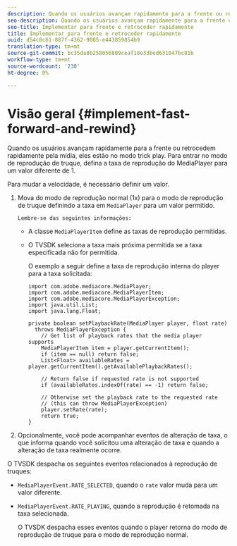 ```yaml
---
description: Quando os usuários avançam rapidamente para a frente ou retrocedem rapidamente pela mídia, eles estão no modo trick play. Para entrar no modo de reprodução de truque, defina a taxa de reprodução do MediaPlayer para um valor diferente de 1.
seo-description: Quando os usuários avançam rapidamente para a frente ou retrocedem rapidamente pela mídia, eles estão no modo trick play. Para entrar no modo de reprodução de truque, defina a taxa de reprodução do MediaPlayer para um valor diferente de 1.
seo-title: Implementar para frente e retroceder rapidamente
title: Implementar para frente e retroceder rapidamente
uuid: d54c8c61-887f-4362-9085-e443859854b9
translation-type: tm+mt
source-git-commit: bc35da8b258056809ceaf18e33bed631047bc81b
workflow-type: tm+mt
source-wordcount: '238'
ht-degree: 0%

---
```



# Visão geral {#implement-fast-forward-and-rewind}

Quando os usuários avançam rapidamente para a frente ou retrocedem rapidamente pela mídia, eles estão no modo trick play. Para entrar no modo de reprodução de truque, defina a taxa de reprodução do MediaPlayer para um valor diferente de 1.

Para mudar a velocidade, é necessário definir um valor.

1. Mova do modo de reprodução normal (1x) para o modo de reprodução de truque definindo a taxa em `MediaPlayer` para um valor permitido.

       Lembre-se das seguintes informações:
   
   * A classe `MediaPlayerItem` define as taxas de reprodução permitidas.
   * O TVSDK seleciona a taxa mais próxima permitida se a taxa especificada não for permitida.

      O exemplo a seguir define a taxa de reprodução interna do player para a taxa solicitada:

      ```
      import com.adobe.mediacore.MediaPlayer; 
      import com.adobe.mediacore.MediaPlayerItem; 
      import com.adobe.mediacore.MediaPlayerException; 
      import java.util.List; 
      import java.lang.Float; 
      
      private boolean setPlaybackRate(MediaPlayer player, float rate)  
        throws MediaPlayerException { 
          // Get list of playback rates that the media player supports 
          MediaPlayerItem item = player.getCurrentItem(); 
          if (item == null) return false; 
          List<Float> availableRates = player.getCurrentItem().getAvailablePlaybackRates(); 
      
          // Return false if requested rate is not supported 
          if (availableRates.indexOf(rate) == -1) return false; 
      
          // Otherwise set the playback rate to the requested rate  
          // (this can throw MediaPlayerException) 
          player.setRate(rate); 
          return true; 
      }
      ```

1. Opcionalmente, você pode acompanhar eventos de alteração de taxa, o que informa quando você solicitou uma alteração de taxa e quando a alteração de taxa realmente ocorre.

O TVSDK despacha os seguintes eventos relacionados à reprodução de truques:

* `MediaPlayerEvent.RATE_SELECTED`, quando o  `rate` valor muda para um valor diferente.

* `MediaPlayerEvent.RATE_PLAYING`, quando a reprodução é retomada na taxa selecionada.

   O TVSDK despacha esses eventos quando o player retorna do modo de reprodução de truque para o modo de reprodução normal.